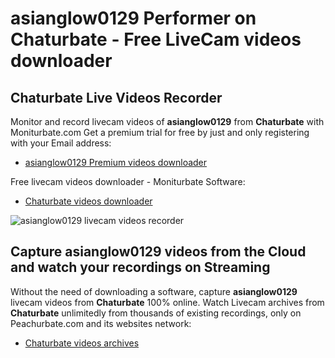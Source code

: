 # asianglow0129 Performer on Chaturbate - Free LiveCam videos downloader

## Chaturbate Live Videos Recorder

Monitor and record livecam videos of **asianglow0129** from **Chaturbate** with Moniturbate.com
Get a premium trial for free by just and only registering with your Email address:
* [asianglow0129 Premium videos downloader](https://moniturbate.com/request-demo-licence-key.html)

Free livecam videos downloader - Moniturbate Software:
* [Chaturbate videos downloader](https://moniturbate.com/moniturbate-download-software.html)

![asianglow0129 livecam videos recorder](https://peachurnet.com/templates/moniturbate-software.png)


## Capture asianglow0129 videos from the Cloud and watch your recordings on Streaming

Without the need of downloading a software, capture **asianglow0129** livecam videos from **Chaturbate** 100% online.
Watch Livecam archives from **Chaturbate** unlimitedly from thousands of existing recordings, only on Peachurbate.com and its websites network:
* [Chaturbate videos archives](https://peachurnet.com/)